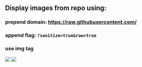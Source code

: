 ## Display images from repo using:

### prepend domain: https://raw.githubusercontent.com/
### append flag: **`?sanitize=true&raw=true`**
### use img tag

<img src="https://raw.githubusercontent.com//YourUserAccount/YourProject/blob/master/DirectoryPath/Example.png?sanitize=true&raw=true" />

<img src="https://raw.githubusercontent.com/YourUserAccount/YourProject/master/DirectoryPath/svgdemo1.svg?sanitize=true&raw=true" />
